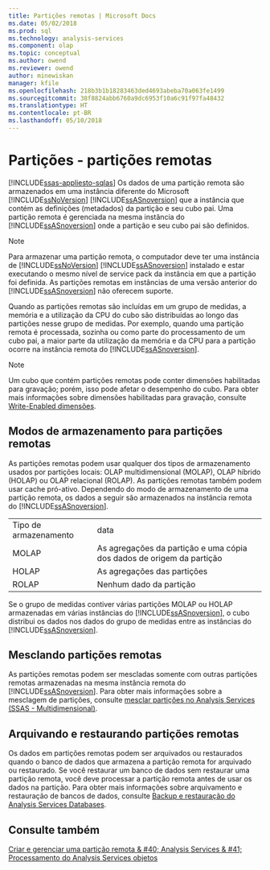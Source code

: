 ```yaml
---
title: Partições remotas | Microsoft Docs
ms.date: 05/02/2018
ms.prod: sql
ms.technology: analysis-services
ms.component: olap
ms.topic: conceptual
ms.author: owend
ms.reviewer: owend
author: minewiskan
manager: kfile
ms.openlocfilehash: 218b3b1b18283463ded4693abeba70a063fe1499
ms.sourcegitcommit: 38f8824abb6760a9dc6953f10a6c91f97fa48432
ms.translationtype: HT
ms.contentlocale: pt-BR
ms.lasthandoff: 05/10/2018
---
```

# <a name="partitions---remote-partitions"></a>Partições - partições remotas
[!INCLUDE[ssas-appliesto-sqlas](../../includes/ssas-appliesto-sqlas.md)]
  Os dados de uma partição remota são armazenados em uma instância diferente do Microsoft [!INCLUDE[ssNoVersion](../../includes/ssnoversion-md.md)] [!INCLUDE[ssASnoversion](../../includes/ssasnoversion-md.md)] que a instância que contém as definições (metadados) da partição e seu cubo pai. Uma partição remota é gerenciada na mesma instância do [!INCLUDE[ssASnoversion](../../includes/ssasnoversion-md.md)] onde a partição e seu cubo pai são definidos.  
  
> [!NOTE]  
>  Para armazenar uma partição remota, o computador deve ter uma instância de [!INCLUDE[ssNoVersion](../../includes/ssnoversion-md.md)] [!INCLUDE[ssASnoversion](../../includes/ssasnoversion-md.md)] instalado e estar executando o mesmo nível de service pack da instância em que a partição foi definida. As partições remotas em instâncias de uma versão anterior do [!INCLUDE[ssASnoversion](../../includes/ssasnoversion-md.md)] não oferecem suporte.  
  
 Quando as partições remotas são incluídas em um grupo de medidas, a memória e a utilização da CPU do cubo são distribuídas ao longo das partições nesse grupo de medidas. Por exemplo, quando uma partição remota é processada, sozinha ou como parte do processamento de um cubo pai, a maior parte da utilização da memória e da CPU para a partição ocorre na instância remota do [!INCLUDE[ssASnoversion](../../includes/ssasnoversion-md.md)].  
  
> [!NOTE]  
>  Um cubo que contém partições remotas pode conter dimensões habilitadas para gravação; porém, isso pode afetar o desempenho do cubo. Para obter mais informações sobre dimensões habilitadas para gravação, consulte [Write-Enabled dimensões](../../analysis-services/multidimensional-models-olap-logical-dimension-objects/write-enabled-dimensions.md).  
  
## <a name="storage-modes-for-remote-partitions"></a>Modos de armazenamento para partições remotas  
 As partições remotas podem usar qualquer dos tipos de armazenamento usados por partições locais: OLAP multidimensional (MOLAP), OLAP híbrido (HOLAP) ou OLAP relacional (ROLAP). As partições remotas também podem usar cache pró-ativo. Dependendo do modo de armazenamento de uma partição remota, os dados a seguir são armazenados na instância remota do [!INCLUDE[ssASnoversion](../../includes/ssasnoversion-md.md)].  
  
|||  
|-|-|  
|Tipo de armazenamento|data|  
|MOLAP|As agregações da partição e uma cópia dos dados de origem da partição|  
|HOLAP|As agregações das partições|  
|ROLAP|Nenhum dado da partição|  
  
 Se o grupo de medidas contiver várias partições MOLAP ou HOLAP armazenadas em várias instâncias do [!INCLUDE[ssASnoversion](../../includes/ssasnoversion-md.md)], o cubo distribui os dados nos dados do grupo de medidas entre as instâncias do [!INCLUDE[ssASnoversion](../../includes/ssasnoversion-md.md)].  
  
## <a name="merging-remote-partitions"></a>Mesclando partições remotas  
 As partições remotas podem ser mescladas somente com outras partições remotas armazenadas na mesma instância remota do [!INCLUDE[ssASnoversion](../../includes/ssasnoversion-md.md)]. Para obter mais informações sobre a mesclagem de partições, consulte [mesclar partições no Analysis Services &#40;SSAS - Multidimensional&#41;](../../analysis-services/multidimensional-models/merge-partitions-in-analysis-services-ssas-multidimensional.md).  
  
## <a name="archiving-and-restoring-remote-partitions"></a>Arquivando e restaurando partições remotas  
 Os dados em partições remotas podem ser arquivados ou restaurados quando o banco de dados que armazena a partição remota for arquivado ou restaurado. Se você restaurar um banco de dados sem restaurar uma partição remota, você deve processar a partição remota antes de usar os dados na partição. Para obter mais informações sobre arquivamento e restauração de bancos de dados, consulte [Backup e restauração do Analysis Services Databases](../../analysis-services/multidimensional-models/backup-and-restore-of-analysis-services-databases.md).  
  
## <a name="see-also"></a>Consulte também  
 [Criar e gerenciar uma partição remota & #40; Analysis Services & #41;](../../analysis-services/multidimensional-models/create-and-manage-a-remote-partition-analysis-services.md)   
 [Processamento do Analysis Services objetos](../../analysis-services/multidimensional-models/processing-analysis-services-objects.md)  
  
  
